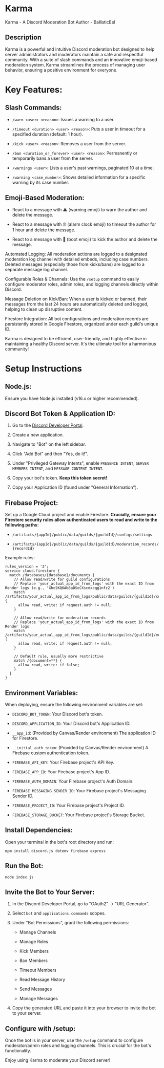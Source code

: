 # Karma

Karma - A Discord Moderation Bot
Author - BallisticEel

## Description

Karma is a powerful and intuitive Discord moderation bot designed to help server administrators and moderators maintain a safe and respectful community. With a suite of slash commands and an innovative emoji-based moderation system, Karma streamlines the process of managing user behavior, ensuring a positive environment for everyone.

# Key Features:

## Slash Commands:

* `/warn <user> <reason>`: Issues a warning to a user.

* `/timeout <duration> <user> <reason>`: Puts a user in timeout for a specified duration (default: 1 hour).

* `/kick <user> <reason>`: Removes a user from the server.

* `/ban <duration_or_forever> <user> <reason>`: Permanently or temporarily bans a user from the server.

* `/warnings <user>`: Lists a user's past warnings, paginated 10 at a time.

* `/warning <case_number>`: Shows detailed information for a specific warning by its case number.

## Emoji-Based Moderation:

* React to a message with ⚠️ (warning emoji) to warn the author and delete the message.

* React to a message with ⏰ (alarm clock emoji) to timeout the author for 1 hour and delete the message.

* React to a message with 👢 (boot emoji) to kick the author and delete the message.

Automated Logging: All moderation actions are logged to a designated moderation log channel with detailed embeds, including case numbers. Deleted messages (especially those from kicks/bans) are logged to a separate message log channel.

Configurable Roles & Channels: Use the `/setup` command to easily configure moderator roles, admin roles, and logging channels directly within Discord.

Message Deletion on Kick/Ban: When a user is kicked or banned, their messages from the last 24 hours are automatically deleted and logged, helping to clean up disruptive content.

Firestore Integration: All bot configurations and moderation records are persistently stored in Google Firestore, organized under each guild's unique ID.

Karma is designed to be efficient, user-friendly, and highly effective in maintaining a healthy Discord server. It's the ultimate tool for a harmonious community!

# Setup Instructions

## Node.js:

Ensure you have Node.js installed (v16.x or higher recommended).

## Discord Bot Token & Application ID:

1. Go to the [Discord Developer Portal](https://discord.com/developers/applications).

2. Create a new application.

3. Navigate to "Bot" on the left sidebar.

4. Click "Add Bot" and then "Yes, do it!".

5. Under "Privileged Gateway Intents", enable `PRESENCE INTENT`, `SERVER MEMBERS INTENT`, and `MESSAGE CONTENT INTENT`.

6. Copy your bot's token. **Keep this token secret!**

7. Copy your Application ID (found under "General Information").

## Firebase Project:

Set up a Google Cloud project and enable Firestore.
**Crucially, ensure your Firestore security rules allow authenticated users to read and write to the following paths:**

* `/artifacts/{appId}/public/data/guilds/{guildId}/configs/settings`

* `/artifacts/{appId}/public/data/guilds/{guildId}/moderation_records/{recordId}`

Example rules:
```
rules_version = '2';
service cloud.firestore {
  match /databases/{database}/documents {
    // Allow read/write for guild configurations
    // Replace 'your_actual_app_id_from_logs' with the exact ID from Render logs (e.g., 'Xho9XQ6Ab8aDSeCXscmxcqg1nfz2')
    match /artifacts/your_actual_app_id_from_logs/public/data/guilds/{guildId}/configs/settings {
      allow read, write: if request.auth != null;
    }

    // Allow read/write for moderation records
    // Replace 'your_actual_app_id_from_logs' with the exact ID from Render logs
    match /artifacts/your_actual_app_id_from_logs/public/data/guilds/{guildId}/moderation_records/{recordId} {
      allow read, write: if request.auth != null;
    }

    // Default rule, usually more restrictive
    match /{document=**} {
      allow read, write: if false;
    }
  }
}
```
## Environment Variables:

When deploying, ensure the following environment variables are set:

* `DISCORD_BOT_TOKEN`: Your Discord bot's token.

* `DISCORD_APPLICATION_ID`: Your Discord bot's Application ID.

* `__app_id`: (Provided by Canvas/Render environment) The application ID for Firestore.

* `__initial_auth_token`: (Provided by Canvas/Render environment) A Firebase custom authentication token.

* `FIREBASE_API_KEY`: Your Firebase project's API Key.

* `FIREBASE_APP_ID`: Your Firebase project's App ID.

* `FIREBASE_AUTH_DOMAIN`: Your Firebase project's Auth Domain.

* `FIREBASE_MESSAGING_SENDER_ID`: Your Firebase project's Messaging Sender ID.

* `FIREBASE_PROJECT_ID`: Your Firebase project's Project ID.

* `FIREBASE_STORAGE_BUCKET`: Your Firebase project's Storage Bucket.

## Install Dependencies:

Open your terminal in the bot's root directory and run:

`npm install discord.js dotenv firebase express`

## Run the Bot:

`node index.js`

## Invite the Bot to Your Server:

1. In the Discord Developer Portal, go to "OAuth2" -> "URL Generator".

2. Select `bot` and `applications.commands` scopes.

3. Under "Bot Permissions", grant the following permissions:

   * Manage Channels

   * Manage Roles

   * Kick Members

   * Ban Members

   * Timeout Members

   * Read Message History

   * Send Messages

   * Manage Messages

4. Copy the generated URL and paste it into your browser to invite the bot to your server.

## Configure with /setup:

Once the bot is in your server, use the `/setup` command to configure moderator/admin roles and logging channels. This is crucial for the bot's functionality.

Enjoy using Karma to moderate your Discord server!
